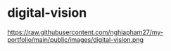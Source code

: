 # digital-vision

https://raw.githubusercontent.com/nghiapham27/my-portfolio/main/public/images/digital-vision.png

<!-- https://github.com/nghiapham27/my-portfolio/blob/main/public/images/digital-vision.png -->
